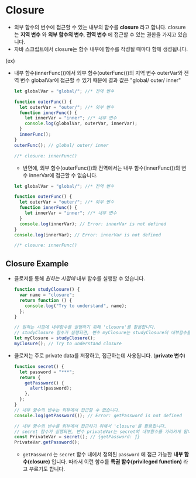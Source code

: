 # Closure

- 외부 함수의 변수에 접근할 수 있는 내부의 함수를 **closure** 라고 합니다. closure는 **지역 변수** 와 **외부 함수의 변수**, **전역 변수** 에 접근할 수 있는 권한을 가지고 있습니다.
- 자바 스크립트에서 closure는 함수 내부에 함수를 작성될 때마다 함께 생성됩니다.

(ex)

- 내부 함수(innerFunc())에서 외부 함수(outerFunc())의 지역 변수 outerVar와 전역 변수 globalVar에 접근할 수 있기 때문에 결과 값은 "global/ outer/ inner"

  ```jsx
  let globalVar = "global/"; //* 전역 변수

  function outerFunc() {
    let outerVar = "outer/"; //* 외부 변수
    function innerFunc() {
      let innerVar = "inner"; //* 내부 변수
      console.log(globalVar, outerVar, innerVar);
    }
    innerFunc();
  }
  outerFunc(); // global/ outer/ inner

  //* closure: innerFunc()
  ```

  - 반면에, 외부 함수(outerFunc())와 전역에서는 내부 함수(innerFunc())의 변수 innerVar에 접근할 수 없습니다.

  ```jsx
  let globalVar = "global/"; //* 전역 변수

  function outerFunc() {
    let outerVar = "outer/"; //* 외부 변수
    function innerFunc() {
      let innerVar = "inner"; //* 내부 변수
    }
    console.log(innerVar); // Error: innerVar is not defined
  }
  console.log(innerVar); // Error: innerVar is not defined

  //* closure: innerFunc()
  ```

## Closure Example

- 클로저를 통해 _원하는 시점에_ 내부 함수를 실행할 수 있습니다.

  ```jsx
  function studyClosure() {
    var name = "closure";
    return function () {
      console.log("Try to understand", name);
    };
  }

  // 원하는 시점에 내부함수를 실행하기 위해 'closure'를 활용합니다.
  // studyClosure 함수가 실행되면, 변수 myClosure는 studyClosure의 내부함수를 가리키게 됩니다.
  let myClosure = studyClosure();
  myClosure(); // Try to understand closure
  ```

- 클로저는 주로 private data를 저장하고, 접근하는데 사용됩니다. (**private 변수**)

  ```jsx
  function secret() {
    let password = "***";
    return {
      getPassword() {
        alert(password);
      },
    };
  }
  // 내부 함수의 변수는 외부에서 접근할 수 없습니다.
  console.log(getPassword()); // Error: getPassword is not defined

  // 내부 함수의 변수를 외부에서 접근하기 위해서 'closure'를 활용합니다.
  // secret 함수가 실행되면, 변수 privateVar는 secret의 내부함수를 가리키게 됩니다.
  const PrivateVar = secret(); // {getPassword: ƒ}
  PrivateVar.getPassword();
  ```

  - `getPassword` 는 `secret` 함수 내에서 정의된 `password` 에 접근 가능한 **내부 함수(closure)** 입니다. 따라서 이런 함수를 **특권 함수(privileged function)** 라고 부르기도 합니다.

